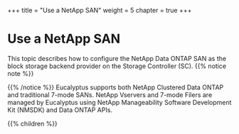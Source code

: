 +++
title = "Use a NetApp SAN"
weight = 5
chapter = true
+++


# Use a NetApp SAN
This topic describes how to configure the NetApp Data ONTAP SAN as the block storage backend provider on the Storage Controller (SC).
{{% notice note %}}

{{% /notice %}}
Eucalyptus supports both NetApp Clustered Data ONTAP and traditional 7-mode SANs. NetApp Vservers and 7-mode Filers are managed by Eucalyptus using NetApp Manageability Software Development Kit (NMSDK) and Data ONTAP APIs. 

{{% children %}}
